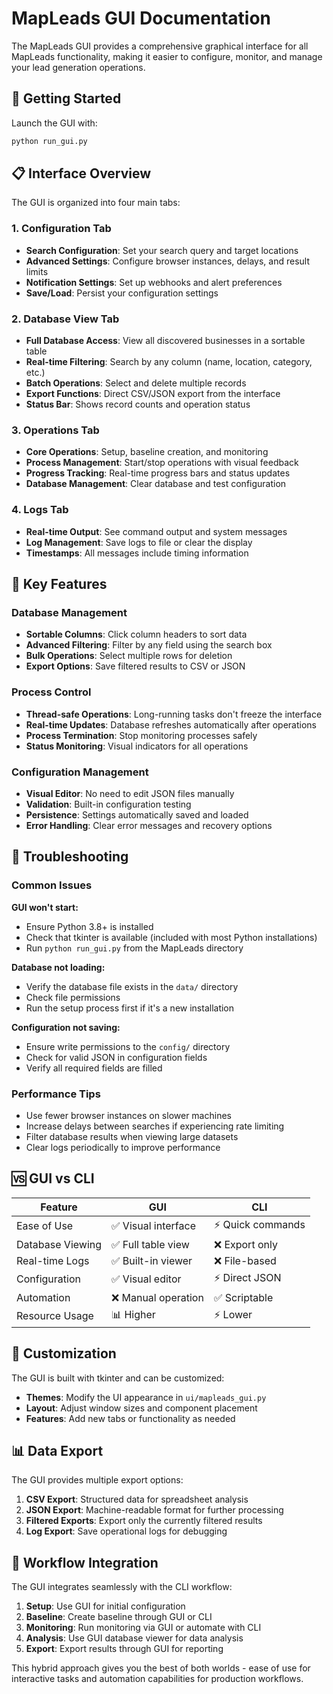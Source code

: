 # MapLeads GUI Documentation

The MapLeads GUI provides a comprehensive graphical interface for all MapLeads functionality, making it easier to configure, monitor, and manage your lead generation operations.

## 🚀 Getting Started

Launch the GUI with:
```bash
python run_gui.py
```

## 📋 Interface Overview

The GUI is organized into four main tabs:

### 1. Configuration Tab
- **Search Configuration**: Set your search query and target locations
- **Advanced Settings**: Configure browser instances, delays, and result limits
- **Notification Settings**: Set up webhooks and alert preferences
- **Save/Load**: Persist your configuration settings

### 2. Database View Tab
- **Full Database Access**: View all discovered businesses in a sortable table
- **Real-time Filtering**: Search by any column (name, location, category, etc.)
- **Batch Operations**: Select and delete multiple records
- **Export Functions**: Direct CSV/JSON export from the interface
- **Status Bar**: Shows record counts and operation status

### 3. Operations Tab
- **Core Operations**: Setup, baseline creation, and monitoring
- **Process Management**: Start/stop operations with visual feedback
- **Progress Tracking**: Real-time progress bars and status updates
- **Database Management**: Clear database and test configuration

### 4. Logs Tab
- **Real-time Output**: See command output and system messages
- **Log Management**: Save logs to file or clear the display
- **Timestamps**: All messages include timing information

## 🎯 Key Features

### Database Management
- **Sortable Columns**: Click column headers to sort data
- **Advanced Filtering**: Filter by any field using the search box
- **Bulk Operations**: Select multiple rows for deletion
- **Export Options**: Save filtered results to CSV or JSON

### Process Control
- **Thread-safe Operations**: Long-running tasks don't freeze the interface
- **Real-time Updates**: Database refreshes automatically after operations
- **Process Termination**: Stop monitoring processes safely
- **Status Monitoring**: Visual indicators for all operations

### Configuration Management
- **Visual Editor**: No need to edit JSON files manually
- **Validation**: Built-in configuration testing
- **Persistence**: Settings automatically saved and loaded
- **Error Handling**: Clear error messages and recovery options

## 🔧 Troubleshooting

### Common Issues

**GUI won't start:**
- Ensure Python 3.8+ is installed
- Check that tkinter is available (included with most Python installations)
- Run `python run_gui.py` from the MapLeads directory

**Database not loading:**
- Verify the database file exists in the `data/` directory
- Check file permissions
- Run the setup process first if it's a new installation

**Configuration not saving:**
- Ensure write permissions to the `config/` directory
- Check for valid JSON in configuration fields
- Verify all required fields are filled

### Performance Tips

- Use fewer browser instances on slower machines
- Increase delays between searches if experiencing rate limiting
- Filter database results when viewing large datasets
- Clear logs periodically to improve performance

## 🆚 GUI vs CLI

| Feature | GUI | CLI |
|---------|-----|-----|
| Ease of Use | ✅ Visual interface | ⚡ Quick commands |
| Database Viewing | ✅ Full table view | ❌ Export only |
| Real-time Logs | ✅ Built-in viewer | ❌ File-based |
| Configuration | ✅ Visual editor | ⚡ Direct JSON |
| Automation | ❌ Manual operation | ✅ Scriptable |
| Resource Usage | 📊 Higher | ⚡ Lower |

## 🎨 Customization

The GUI is built with tkinter and can be customized:

- **Themes**: Modify the UI appearance in `ui/mapleads_gui.py`
- **Layout**: Adjust window sizes and component placement
- **Features**: Add new tabs or functionality as needed

## 📊 Data Export

The GUI provides multiple export options:

1. **CSV Export**: Structured data for spreadsheet analysis
2. **JSON Export**: Machine-readable format for further processing
3. **Filtered Exports**: Export only the currently filtered results
4. **Log Export**: Save operational logs for debugging

## 🔄 Workflow Integration

The GUI integrates seamlessly with the CLI workflow:

1. **Setup**: Use GUI for initial configuration
2. **Baseline**: Create baseline through GUI or CLI
3. **Monitoring**: Run monitoring via GUI or automate with CLI
4. **Analysis**: Use GUI database viewer for data analysis
5. **Export**: Export results through GUI for reporting

This hybrid approach gives you the best of both worlds - ease of use for interactive tasks and automation capabilities for production workflows.
